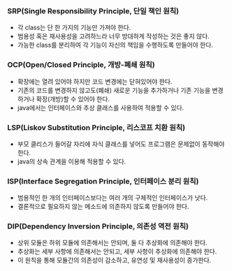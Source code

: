 ### SRP(Single Responsibility Principle, 단일 책인 원칙)
  + 각 class는 단 한 가지의 기능만 가져야 한다.
  + 범용성 혹은 재사용성을 고려하느라 너무 방대하게 작성하는 것은 좋지 않다.
  + 가능한 class를 분리하여 각 기능이 자신의 책임을 수행하도록 만들어야 한다.
    
### OCP(Open/Closed Principle, 개방-폐쇄 원칙)
  + 확장에는 열려 있어야 하지만 코드 변경에는 닫혀있어야 한다.
  + 기존의 코드를 변경하지 않고도(폐쇄) 새로운 기능을 추가하거나 기존 기능을 변경하거나 확장(개방)할 수 있어야 한다.
  + java에서는 인터페이스와 추상 클래스를 사용하여 적용할 수 있다.
 
### LSP(Liskov Substitution Principle, 리스코프 치환 원칙)
  + 부모 클리스가 들어갈 자리에 자식 클래스를 넣어도 프로그램은 문제없이 동작해야 한다.
  + java의 상속 관계을 이용해 적용할 수 있다.
    
### ISP(Interface Segregation Principle, 인터페이스 분리 원칙)
  + 범용적인 한 개의 인터페이스보다는 여러 개의 구체적인 인터페이스가 낫다.
  + 결론적으로 필요하지 않는 메소드에 의존하지 않도록 만들어야 한다.
 
### DIP(Dependency Inversion Principle, 의존성 역전 원칙)
  + 상위 모듈은 하위 모듈에 의존해서는 안되며, 둘 다 추상화에 의존해야 한다.
  + 추상화는 세부 사항에 의존해서는 안되고, 세부 사항이 추상화에 의존해야 한다.
  + 이 원칙을 통해 모듈간의 의존성이 감소하고, 유연성 및 재사용성이 증가한다.
   
